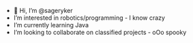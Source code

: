 - 👋 Hi, I’m @sageryker
-  I’m interested in robotics/programming - I know crazy
-  I’m currently learning Java
-  I’m looking to collaborate on classified projects - oOo spooky

<!---
sageryker/sageryker is a ✨ special ✨ repository because its `README.md` (this file) appears on your GitHub profile.
You can click the Preview link to take a look at your changes.
--->
